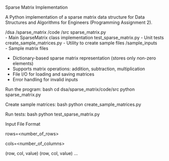  Sparse Matrix Implementation

A Python implementation of a sparse matrix data structure for Data Structures and Algorithms for Engineers (Programming Assignment 2).


/dsa
  /sparse_matrix
    /code
      /src
        sparse_matrix.py   
        - Main SparseMatrix class implementation
        test_sparse_matrix.py
        - Unit tests
        create_sample_matrices.py 
        - Utility to create sample files
    /sample_inputs        
    - Sample matrix files




- Dictionary-based sparse matrix representation (stores only non-zero elements)
- Supports matrix operations: addition, subtraction, multiplication
- File I/O for loading and saving matrices
- Error handling for invalid inputs



Run the program:
bash
cd dsa/sparse_matrix/code/src
python sparse_matrix.py


Create sample matrices:
bash
python create_sample_matrices.py


Run tests:
bash
python test_sparse_matrix.py


 Input File Format


rows=<number_of_rows>

cols=<number_of_columns>

(row, col, value)
(row, col, value)
...








